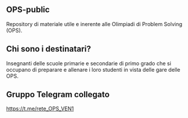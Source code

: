 ## OPS-public
Repository di materiale utile e inerente alle Olimpiadi di Problem Solving (OPS).

## Chi sono i destinatari?
Insegnanti delle scuole primarie e secondarie di primo grado che si occupano di preparare e allenare i loro studenti in vista delle gare delle OPS.

## Gruppo Telegram collegato
https://t.me/rete_OPS_VEN1
